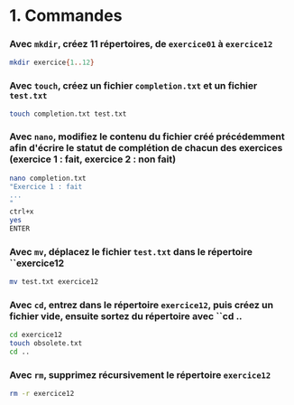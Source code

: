 
# 1. Commandes

### Avec ``mkdir``, créez 11 répertoires, de ``exercice01`` à ``exercice12`` 

```bash
mkdir exercice{1..12}
```

### Avec ``touch``,  créez un fichier `completion.txt` et un fichier ``test.txt``

```bash
touch completion.txt test.txt
```

### Avec ``nano``, modifiez le contenu du fichier créé précédemment afin d'écrire le statut de complétion de chacun des exercices (exercice 1 : fait, exercice 2 : non fait)

```bash
nano completion.txt
"Exercice 1 : fait
...
"
ctrl+x
yes
ENTER
```

### Avec `mv`, déplacez le fichier `test.txt` dans le répertoire ``exercice12

```bash
mv test.txt exercice12
```

### Avec ``cd``, entrez dans le répertoire ``exercice12``, puis créez un fichier vide, ensuite sortez du répertoire avec ``cd ..

```bash
cd exercice12
touch obsolete.txt
cd ..
```

### Avec ``rm``, supprimez **récursivement** le répertoire `exercice12`

```bash
rm -r exercice12
```